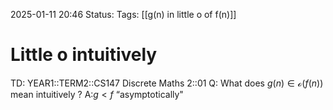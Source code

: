 2025-01-11 20:46
Status: 
Tags: [[g(n) in little o of f(n)]]
# Little o intuitively

TD: YEAR1::TERM2::CS147 Discrete Maths 2::01 
Q: What does $g(n) ∈ \mathcal o(f(n))$ mean intuitively
?
A:$g < f$ “asymptotically"
<!--ID: 1736628462555-->

